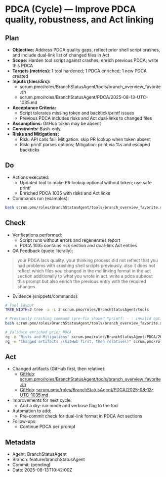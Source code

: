 # PDCA (Cycle) — Improve PDCA quality, robustness, and Act linking

## Plan
- **Objective:** Address PDCA quality gaps, reflect prior shell script crashes, and include dual-link list of changed files in Act
- **Scope:** Harden tool script against crashes; enrich previous PDCA; write this PDCA
- **Targets (metrics):** 1 tool hardened; 1 PDCA enriched; 1 new PDCA created
- **Inputs (files/dirs):**
  - scrum.pmo/roles/BranchStatusAgent/tools/branch_overview_favorite.sh
  - scrum.pmo/roles/BranchStatusAgent/PDCA/2025-08-13-UTC-1035.md
- **Acceptance Criteria:**
  - Script tolerates missing token and backtick/printf issues
  - Previous PDCA includes risks and Act dual-links to changed files
- **Assumptions:** GitHub token may be absent
- **Constraints:** Bash-only
- **Risks and Mitigations:**
  - Risk: API calls fail; Mitigation: skip PR lookup when token absent
  - Risk: printf parses options; Mitigation: print via %s and escaped backticks

## Do
- Actions executed:
  - Updated tool to make PR lookup optional without token; use safe printf
  - Enriched PDCA 1035 with risks and Act links
- Commands run (examples):
```bash
bash scrum.pmo/roles/BranchStatusAgent/tools/branch_overview_favorite.sh scrum.pmo/project.journal/2025-08-13-1023/branch-overview.md
```

## Check
- Verifications performed:
  - Script runs without errors and regenerates report
  - PDCA 1035 contains risk section and dual-link Act entries
- QA Feedback (quote literally):
> your PDCA lacs quality. your thinking process did not reflect that you had problems with crashing shell srcipts previously. also it does not reflect which files you changed in the md linking format in the act section additionally to what you wrote in act. write a pdca aubeout this prompt but also enrich the previous entry with the required changes.
- Evidence (snippets/commands):
```bash
# Tool layout
TREE_WIDTH=2 tree -a -L 2 scrum.pmo/roles/BranchStatusAgent/tools

# Previously crashing command (pre-fix showed "printf: - : invalid option")
bash scrum.pmo/roles/BranchStatusAgent/tools/branch_overview_favorite.sh scrum.pmo/project.journal/2025-08-13-1023/branch-overview.md

# Validate enriched prior PDCA
rg -n "Risks and Mitigations" scrum.pmo/roles/BranchStatusAgent/PDCA/2025-08-13-UTC-1035.md
rg -n "Changed artifacts \(GitHub first, then relative\)" scrum.pmo/roles/BranchStatusAgent/PDCA/2025-08-13-UTC-1035.md
```

## Act
- Changed artifacts (GitHub first, then relative):
  - [GitHub](https://github.com/Cerulean-Circle-GmbH/Web4Articles/blob/feature/branchStatusAgent/scrum.pmo/roles/BranchStatusAgent/tools/branch_overview_favorite.sh): [scrum.pmo/roles/BranchStatusAgent/tools/branch_overview_favorite.sh](../../roles/BranchStatusAgent/tools/branch_overview_favorite.sh)
  - [GitHub](https://github.com/Cerulean-Circle-GmbH/Web4Articles/blob/feature/branchStatusAgent/scrum.pmo/roles/BranchStatusAgent/PDCA/2025-08-13-UTC-1035.md): [scrum.pmo/roles/BranchStatusAgent/PDCA/2025-08-13-UTC-1035.md](./2025-08-13-UTC-1035.md)
- Improvements for next cycle:
  - Add a dry-run mode and verbose flag to the tool
- Automation to add:
  - Pre-commit check for dual-link format in PDCA Act sections
- Follow-ups:
  - Continue PDCA per prompt

## Metadata
- Agent: BranchStatusAgent
- Branch: feature/branchStatusAgent
- Commit: (pending)
- Date: 2025-08-13T10:42:00Z